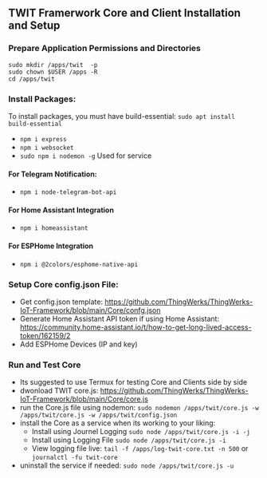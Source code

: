 ## TWIT Framerwork Core and Client Installation and Setup


### Prepare Application Permissions and Directories 

```
sudo mkdir /apps/twit  -p
sudo chown $USER /apps -R
cd /apps/twit
```

### Install Packages: 
To install packages, you must have build-essential: ```sudo apt install build-essential```
- ```npm i express```
- ```npm i websocket```
- ```sudo npm i nodemon -g``` Used for service 
#### For Telegram Notification:
- ```npm i node-telegram-bot-api```
#### For Home Assistant Integration
- ```npm i homeassistant```
#### For ESPHome Integration
- ```npm i @2colors/esphome-native-api```

### Setup Core config.json File: 
- Get config.json template: https://github.com/ThingWerks/ThingWerks-IoT-Framework/blob/main/Core/confg.json
- Generate Home Assistant API token if using Home Assistant: https://community.home-assistant.io/t/how-to-get-long-lived-access-token/162159/2
- Add ESPHome Devices (IP and key)

### Run and Test Core
- Its suggested to use Termux for testing Core and Clients side by side
- dwonload TWIT core.js: https://github.com/ThingWerks/ThingWerks-IoT-Framework/blob/main/Core/core.js
- run the Core.js file using nodemon:  ```sudo nodemon /apps/twit/core.js -w /apps/twit/core.js -w /apps/twit/config.json```
- install the Core as a service when its working to your liking: 
  -  Install using Journel Logging ```sudo node /apps/twit/core.js -i -j```
  -  Install using Logging File ```sudo node /apps/twit/core.js -i```
  -  View logging file live: ```tail -f /apps/log-twit-core.txt -n 500``` or ```journalctl -fu twit-core```
- uninstall the service if needed: ```sudo node /apps/twit/core.js -u```

